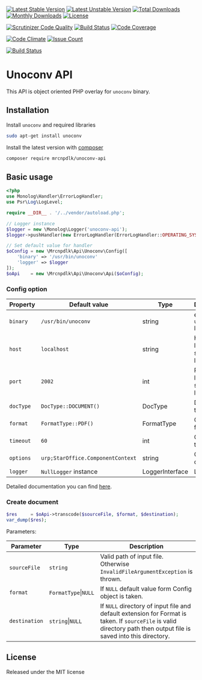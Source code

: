 [![Latest Stable Version](https://img.shields.io/github/release/mrcnpdlk/unoconv-api.svg)](https://packagist.org/packages/mrcnpdlk/unoconv-api)
[![Latest Unstable Version](https://poser.pugx.org/mrcnpdlk/unoconv-api/v/unstable.png)](https://packagist.org/packages/mrcnpdlk/unoconv-api)
[![Total Downloads](https://img.shields.io/packagist/dt/mrcnpdlk/unoconv-api.svg)](https://packagist.org/packages/mrcnpdlk/unoconv-api)
[![Monthly Downloads](https://img.shields.io/packagist/dm/mrcnpdlk/unoconv-api.svg)](https://packagist.org/packages/mrcnpdlk/unoconv-api)
[![License](https://img.shields.io/packagist/l/mrcnpdlk/unoconv-api.svg)](https://packagist.org/packages/mrcnpdlk/unoconv-api)    

[![Scrutinizer Code Quality](https://scrutinizer-ci.com/g/mrcnpdlk/unoconv-api/badges/quality-score.png?b=master)](https://scrutinizer-ci.com/g/mrcnpdlk/unoconv-api/?branch=master) 
[![Build Status](https://scrutinizer-ci.com/g/mrcnpdlk/unoconv-api/badges/build.png?b=master)](https://scrutinizer-ci.com/g/mrcnpdlk/unoconv-api/build-status/master)
[![Code Coverage](https://scrutinizer-ci.com/g/mrcnpdlk/unoconv-api/badges/coverage.png?b=master)](https://scrutinizer-ci.com/g/mrcnpdlk/unoconv-api/?branch=master)

[![Code Climate](https://codeclimate.com/github/mrcnpdlk/unoconv-api/badges/gpa.svg)](https://codeclimate.com/github/mrcnpdlk/unoconv-api) 
[![Issue Count](https://codeclimate.com/github/mrcnpdlk/unoconv-api/badges/issue_count.svg)](https://codeclimate.com/github/mrcnpdlk/unoconv-api)


[![Build Status](https://travis-ci.com/mrcnpdlk/unoconv-api.svg?branch=master)](https://travis-ci.com/mrcnpdlk/unoconv-api)

# Unoconv API

This API is object oriented PHP overlay for `unoconv` binary.

## Installation

Install `unoconv` and required libraries

```bash
sudo apt-get install unoconv
```

Install the latest version with [composer](https://packagist.org/packages/mrcnpdlk/unoconv-api)
```bash
composer require mrcnpdlk/unoconv-api
```

## Basic usage

```php
<?php
use Monolog\Handler\ErrorLogHandler;
use Psr\Log\LogLevel;

require __DIR__ . '/../vendor/autoload.php';

// Logger instance
$logger = new \Monolog\Logger('unoconv-api');
$logger->pushHandler(new ErrorLogHandler(ErrorLogHandler::OPERATING_SYSTEM, LogLevel::DEBUG));

// Set default value for handler
$oConfig = new \Mrcnpdlk\Api\Unoconv\Config([
    'binary' => '/usr/bin/unoconv'
    'logger' => $logger
]);
$oApi    = new \Mrcnpdlk\Api\Unoconv\Api($oConfig);
```

### Config option

| Property  | Default value                     | Type            | Description                             |
| --------- | --------------------------------- | --------------- | --------------------------------------- |
| `binary`  | `/usr/bin/unoconv`                | string          | executable `unoconv` library            |
| `host`    | `localhost`                       | string          | Host where libreoffice server is listen |
| `port`    | `2002`                            | int             | Port where libreoffice server is listen |
| `docType` | `DocType::DOCUMENT()`             | DocType         | Document type                           |
| `format`  | `FormatType::PDF()`               | FormatType      | Output format                           |
| `timeout` | `60`                              | int             | Connection timeout                      |
| `options` | `urp;StarOffice.ComponentContext` | string          | Connection option                       |
| `logger`  | `NullLogger` instance             | LoggerInterface | Logger                                  |

Detailed documentation you can find [here](https://linux.die.net/man/1/unoconv).

### Create document

```php
$res     = $oApi->transcode($sourceFile, $format, $destination);
var_dump($res);
```

Parameters:

| Parameter     | Type                | Description                                                  |
| ------------- | ------------------- | ------------------------------------------------------------ |
| `sourceFile`  | `string`            | Valid path of input file. Otherwise `InvalidFileArgumentException` is thrown. |
| `format`      | `FormatType`\|`NULL` | If `NULL` default value form Config object is taken.         |
| `destination` | `string`\|`NULL`     | If `NULL` directory of input file and default extension for Format is taken. If `sourceFile` is valid directory path then output file is saved into this directory. |

## License

Released under the MIT license
